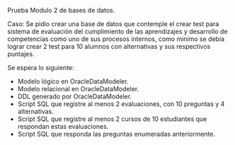 Prueba Modulo 2 de bases de datos.

Caso: Se pidio crear una base de datos que contemple el crear test para sistema de evaluación del cumplimiento de las aprendizajes y desarrollo de competencias como
uno de sus procesos internos, como minimo se debia lograr crear 2 test para 10 alumnos con alternativas y sus respectivos puntajes.

Se espera lo siguiente:
- Modelo lógico en OracleDataModeler.
- Modelo relacional en OracleDataModeler.
- DDL generado por OracleDataModeler.
- Script SQL que registre al menos 2 evaluaciones, con 10 preguntas y 4 alternativas.
- Script SQL que registre al menos 2 cursos de 10 estudiantes que respondan estas
evaluaciones.
- Script SQL que responda las preguntas enumeradas anteriormente.

